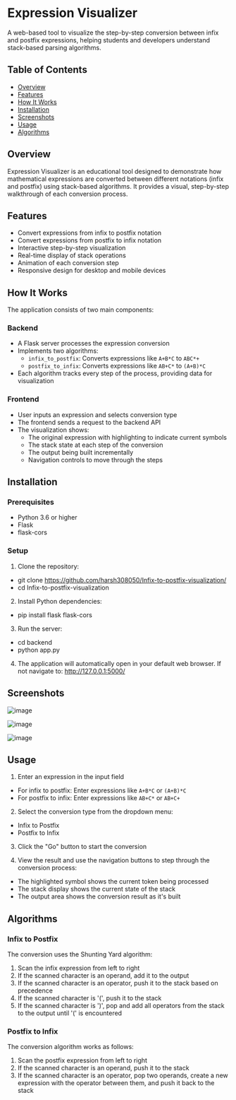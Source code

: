 # Expression Visualizer

A web-based tool to visualize the step-by-step conversion between infix and postfix expressions, helping students and developers understand stack-based parsing algorithms.

## Table of Contents
- [Overview](#overview)
- [Features](#features)
- [How It Works](#how-it-works)
- [Installation](#installation)
- [Screenshots](#Screenshots)
- [Usage](#usage)
- [Algorithms](#algorithms)

## Overview

Expression Visualizer is an educational tool designed to demonstrate how mathematical expressions are converted between different notations (infix and postfix) using stack-based algorithms. It provides a visual, step-by-step walkthrough of each conversion process.

## Features

- Convert expressions from infix to postfix notation
- Convert expressions from postfix to infix notation  
- Interactive step-by-step visualization
- Real-time display of stack operations
- Animation of each conversion step
- Responsive design for desktop and mobile devices

## How It Works

The application consists of two main components:

### Backend
- A Flask server processes the expression conversion
- Implements two algorithms:
  - `infix_to_postfix`: Converts expressions like `A+B*C` to `ABC*+`
  - `postfix_to_infix`: Converts expressions like `AB+C*` to `(A+B)*C`
- Each algorithm tracks every step of the process, providing data for visualization

### Frontend
- User inputs an expression and selects conversion type
- The frontend sends a request to the backend API
- The visualization shows:
  - The original expression with highlighting to indicate current symbols
  - The stack state at each step of the conversion
  - The output being built incrementally
  - Navigation controls to move through the steps

## Installation

### Prerequisites
- Python 3.6 or higher
- Flask
- flask-cors

### Setup

1. Clone the repository:
- git clone https://github.com/harsh308050/Infix-to-postfix-visualization/
- cd Infix-to-postfix-visualization

2. Install Python dependencies:
- pip install flask flask-cors

3. Run the server:
- cd backend
- python app.py


4. The application will automatically open in your default web browser. If not navigate to:
http://127.0.0.1:5000/

## Screenshots

![image](https://github.com/user-attachments/assets/41507193-2df3-4c74-a816-0c2017f3bee9)

![image](https://github.com/user-attachments/assets/03826356-4be3-4637-909b-02f93ee754d1)

![image](https://github.com/user-attachments/assets/32b404c3-fa5a-4b57-8ed3-78d1d6a60b6f)


## Usage

1. Enter an expression in the input field
- For infix to postfix: Enter expressions like `A+B*C` or `(A+B)*C`
- For postfix to infix: Enter expressions like `AB+C*` or `AB+C+`

2. Select the conversion type from the dropdown menu:
- Infix to Postfix
- Postfix to Infix

3. Click the "Go" button to start the conversion

4. View the result and use the navigation buttons to step through the conversion process:
- The highlighted symbol shows the current token being processed
- The stack display shows the current state of the stack
- The output area shows the conversion result as it's built

## Algorithms

### Infix to Postfix
The conversion uses the Shunting Yard algorithm:
1. Scan the infix expression from left to right
2. If the scanned character is an operand, add it to the output
3. If the scanned character is an operator, push it to the stack based on precedence
4. If the scanned character is '(', push it to the stack
5. If the scanned character is ')', pop and add all operators from the stack to the output until '(' is encountered

### Postfix to Infix
The conversion algorithm works as follows:
1. Scan the postfix expression from left to right
2. If the scanned character is an operand, push it to the stack
3. If the scanned character is an operator, pop two operands, create a new expression with the operator between them, and push it back to the stack
